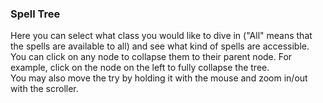 ### Spell Tree

Here you can select what class you would like to dive in ("All" means that the spells are available to all) and see what kind of spells are accessible.<br>
You can click on any node to collapse them to their parent node. For example, click on the node on the left to fully collapse the tree.<br>
You may also move the try by holding it with the mouse and zoom in/out with the scroller.
<br><br><br>
